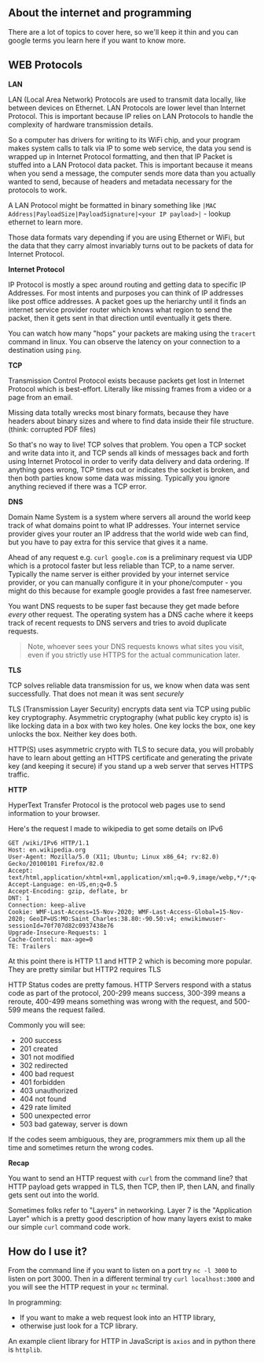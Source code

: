 ## About the internet and programming

There are a lot of topics to cover here, so we'll keep it thin and you can google terms you learn here if you want to know more.

## WEB Protocols

__LAN__

LAN (Local Area Network) Protocols are used to transmit data locally, like between devices on Ethernet. LAN Protocols are lower level than Internet Protocol. This is important because IP relies on LAN Protocols to handle the complexity of hardware transmission details.

So a computer has drivers for writing to its WiFi chip, and your program makes system calls to talk via IP to some web service, the data you send is wrapped up in Internet Protocol formatting, and then that IP Packet is stuffed into a LAN Protocol data packet. This is important because it means when you send a message, the computer sends more data than you actually wanted to send, because of headers and metadata necessary for the protocols to work.

A LAN Protocol might be formatted in binary something like `|MAC Address|PayloadSize|PayloadSignature|<your IP payload>|` - lookup ethernet to learn more.

Those data formats vary depending if you are using Ethernet or WiFi, but the data that they carry almost invariably turns out to be packets of data for Internet Protocol.

__Internet Protocol__

IP Protocol is mostly a spec around routing and getting data to specific IP Addresses. For most intents and purposes you can think of IP addresses like post office addresses. A packet goes up the heriarchy until it finds an internet service provider router which knows what region to send the packet, then it gets sent in that direction until eventually it gets there.

You can watch how many "hops" your packets are making using the `tracert` command in linux. You can observe the latency on your connection to a destination using `ping`.

__TCP__

Transmission Control Protocol exists because packets get lost in Internet Protocol which is best-effort. Literally like missing frames from a video or a page from an email.

Missing data totally wrecks most binary formats, because they have headers about binary sizes and where to find data inside their file structure. (think: corrupted PDF files)

So that's no way to live! TCP solves that problem. You open a TCP socket and write data into it, and TCP sends all kinds of messages back and forth using Internet Protocol in order to verify data delivery and data ordering. If anything goes wrong, TCP times out or indicates the socket is broken, and then both parties know some data was missing. Typically you ignore anything recieved if there was a TCP error.

__DNS__

Domain Name System is a system where servers all around the world keep track of what domains point to what IP addresses. Your internet service provider gives your router an IP address that the world wide web can find, but you have to pay extra for this service that gives it a name.

Ahead of any request e.g. `curl google.com` is a preliminary request via UDP which is a protocol faster but less reliable than TCP, to a name server. Typically the name server is either provided by your internet service provider, or you can manually configure it in your phone/computer - you might do this because for example google provides a fast free nameserver.

You want DNS requests to be super fast because they get made before *every* other request. The operating system has a DNS cache where it keeps track of recent requests to DNS servers and tries to avoid duplicate requests.

> Note, whoever sees your DNS requests knows what sites you visit, even if you strictly use HTTPS for the actual communication later.

__TLS__

TCP solves reliable data transmission for us, we know when data was sent successfully. That does not mean it was sent *securely*

TLS (Transmission Layer Security) encrypts data sent via TCP using public key cryptography. Asymmetric cryptography (what public key crypto is) is like locking data in a box with two key holes. One key locks the box, one key unlocks the box. Neither key does both.

HTTP(S) uses asymmetric crypto with TLS to secure data, you will probably have to learn about getting an HTTPS certificate and generating the private key (and keeping it secure) if you stand up a web server that serves HTTPS traffic.

__HTTP__

HyperText Transfer Protocol is the protocol web pages use to send information to your browser.

Here's the request I made to wikipedia to get some details on IPv6
```
GET /wiki/IPv6 HTTP/1.1
Host: en.wikipedia.org
User-Agent: Mozilla/5.0 (X11; Ubuntu; Linux x86_64; rv:82.0) Gecko/20100101 Firefox/82.0
Accept: text/html,application/xhtml+xml,application/xml;q=0.9,image/webp,*/*;q=0.8
Accept-Language: en-US,en;q=0.5
Accept-Encoding: gzip, deflate, br
DNT: 1
Connection: keep-alive
Cookie: WMF-Last-Access=15-Nov-2020; WMF-Last-Access-Global=15-Nov-2020; GeoIP=US:MO:Saint_Charles:38.80:-90.50:v4; enwikimwuser-sessionId=70f707d82c0937438e76
Upgrade-Insecure-Requests: 1
Cache-Control: max-age=0
TE: Trailers
```

At this point there is HTTP 1.1 and HTTP 2 which is becoming more popular. They are pretty similar but HTTP2 requires TLS

HTTP Status codes are pretty famous. HTTP Servers respond with a status code as part of the protocol, 200-299 means success, 300-399 means a reroute, 400-499 means something was wrong with the request, and 500-599 means the request failed.

Commonly you will see:
* 200 success
* 201 created
* 301 not modified
* 302 redirected
* 400 bad request
* 401 forbidden
* 403 unauthorized
* 404 not found
* 429 rate limited
* 500 unexpected error
* 503 bad gateway, server is down

If the codes seem ambiguous, they are, programmers mix them up all the time and sometimes return the wrong codes.

__Recap__

You want to send an HTTP request with `curl` from the command line?
that HTTP payload gets wrapped in TLS, then TCP, then IP, then LAN, and finally gets sent out into the world.

Sometimes folks refer to "Layers" in networking. Layer 7 is the "Application Layer" which is a pretty good description of how many layers exist to make our simple `curl` command code work.

## How do I use it?

From the command line if you want to listen on a port try `nc -l 3000` to listen on port 3000. Then in a different terminal try `curl localhost:3000` and you will see the HTTP request in your `nc` terminal.

In programming:
* If you want to make a web request look into an HTTP library,
* otherwise just look for a TCP library.

An example client library for HTTP in JavaScript is `axios` and in python there is `httplib`.


